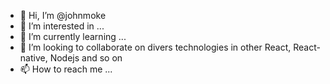 - 👋 Hi, I’m @johnmoke
- 👀 I’m interested in ...
- 🌱 I’m currently learning ...
- 💞️ I’m looking to collaborate on divers technologies in other React, React-native, Nodejs and so on
- 📫 How to reach me ...

<!---
johnmoke/johnmoke is a ✨ special ✨ repository because its `README.md` (this file) appears on your GitHub profile.
You can click the Preview link to take a look at your changes.
--->
